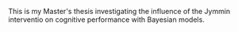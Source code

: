  This is my Master's thesis investigating the influence of the Jymmin interventio on cognitive performance with Bayesian models.
